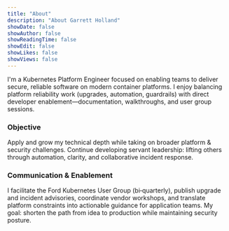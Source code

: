 ```yaml
---
title: "About"
description: "About Garrett Holland"
showDate: false
showAuthor: false
showReadingTime: false
showEdit: false
showLikes: false
showViews: false
---
```


I'm a Kubernetes Platform Engineer focused on enabling teams to deliver secure, reliable software on modern container platforms. I enjoy balancing platform reliability work (upgrades, automation, guardrails) with direct developer enablement—documentation, walkthroughs, and user group sessions.

### Objective

Apply and grow my technical depth while taking on broader platform & security challenges. Continue developing servant leadership: lifting others through automation, clarity, and collaborative incident response.

### Communication & Enablement

I facilitate the Ford Kubernetes User Group (bi‑quarterly), publish upgrade and incident advisories, coordinate vendor workshops, and translate platform constraints into actionable guidance for application teams. My goal: shorten the path from idea to production while maintaining security posture.
